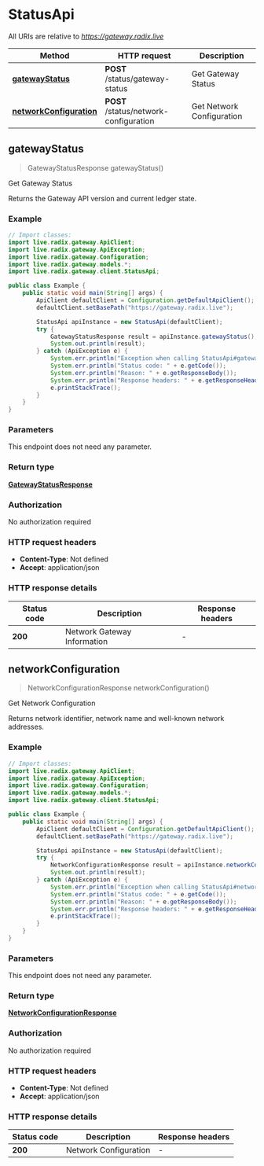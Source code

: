 # StatusApi

All URIs are relative to *https://gateway.radix.live*

| Method | HTTP request | Description |
|------------- | ------------- | -------------|
| [**gatewayStatus**](StatusApi.md#gatewayStatus) | **POST** /status/gateway-status | Get Gateway Status |
| [**networkConfiguration**](StatusApi.md#networkConfiguration) | **POST** /status/network-configuration | Get Network Configuration |



## gatewayStatus

> GatewayStatusResponse gatewayStatus()

Get Gateway Status

Returns the Gateway API version and current ledger state. 

### Example

```java
// Import classes:
import live.radix.gateway.ApiClient;
import live.radix.gateway.ApiException;
import live.radix.gateway.Configuration;
import live.radix.gateway.models.*;
import live.radix.gateway.client.StatusApi;

public class Example {
    public static void main(String[] args) {
        ApiClient defaultClient = Configuration.getDefaultApiClient();
        defaultClient.setBasePath("https://gateway.radix.live");

        StatusApi apiInstance = new StatusApi(defaultClient);
        try {
            GatewayStatusResponse result = apiInstance.gatewayStatus();
            System.out.println(result);
        } catch (ApiException e) {
            System.err.println("Exception when calling StatusApi#gatewayStatus");
            System.err.println("Status code: " + e.getCode());
            System.err.println("Reason: " + e.getResponseBody());
            System.err.println("Response headers: " + e.getResponseHeaders());
            e.printStackTrace();
        }
    }
}
```

### Parameters

This endpoint does not need any parameter.

### Return type

[**GatewayStatusResponse**](GatewayStatusResponse.md)

### Authorization

No authorization required

### HTTP request headers

- **Content-Type**: Not defined
- **Accept**: application/json


### HTTP response details
| Status code | Description | Response headers |
|-------------|-------------|------------------|
| **200** | Network Gateway Information |  -  |


## networkConfiguration

> NetworkConfigurationResponse networkConfiguration()

Get Network Configuration

Returns network identifier, network name and well-known network addresses. 

### Example

```java
// Import classes:
import live.radix.gateway.ApiClient;
import live.radix.gateway.ApiException;
import live.radix.gateway.Configuration;
import live.radix.gateway.models.*;
import live.radix.gateway.client.StatusApi;

public class Example {
    public static void main(String[] args) {
        ApiClient defaultClient = Configuration.getDefaultApiClient();
        defaultClient.setBasePath("https://gateway.radix.live");

        StatusApi apiInstance = new StatusApi(defaultClient);
        try {
            NetworkConfigurationResponse result = apiInstance.networkConfiguration();
            System.out.println(result);
        } catch (ApiException e) {
            System.err.println("Exception when calling StatusApi#networkConfiguration");
            System.err.println("Status code: " + e.getCode());
            System.err.println("Reason: " + e.getResponseBody());
            System.err.println("Response headers: " + e.getResponseHeaders());
            e.printStackTrace();
        }
    }
}
```

### Parameters

This endpoint does not need any parameter.

### Return type

[**NetworkConfigurationResponse**](NetworkConfigurationResponse.md)

### Authorization

No authorization required

### HTTP request headers

- **Content-Type**: Not defined
- **Accept**: application/json


### HTTP response details
| Status code | Description | Response headers |
|-------------|-------------|------------------|
| **200** | Network Configuration |  -  |

